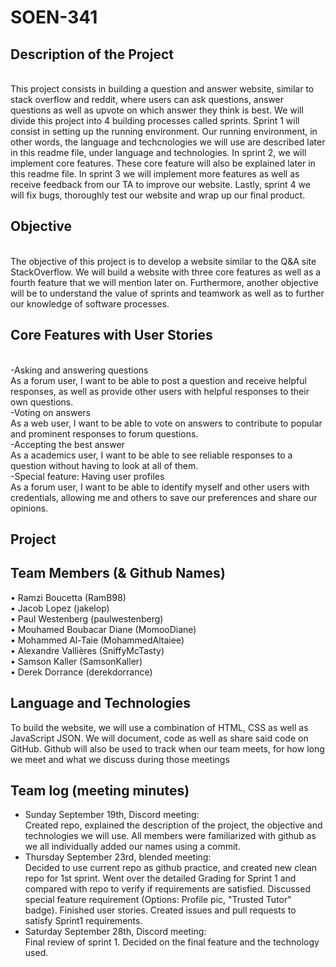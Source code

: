 # SOEN-341

<head>
<h2>Description of the Project</h2><br/>
</head>
This project consists in building a question and answer website, similar to stack overflow and reddit, where users can ask questions, answer questions as well as upvote on which answer they think is best. We will divide this project into 4 building processes called sprints. Sprint 1 will consist in setting up the running environment. Our running environment, in other words, the language and techcnologies we will use are described later in this readme file, under language and technologies. In sprint 2, we will implement core features. These core feature will also be explained later in this readme file. In sprint 3 we will implement more features as well as receive feedback from our TA to improve our website. Lastly, sprint 4 we will fix bugs, thoroughly test our website and wrap up our final product.

<h2>Objective</h2> <br/>
The objective of this project is to develop a website similar to the Q&A site StackOverflow.  We will build a website with three core features as well as a fourth feature that we will mention later on. Furthermore, another objective will be to understand the value of sprints and teamwork as well as to further our knowledge of software processes.

<h2>Core Features with User Stories</h2><br/>
-Asking and answering questions<br/>
As a forum user, I want to be able to post a question and receive helpful responses, as well as provide other users with helpful responses to their own questions.<br/>
-Voting on answers<br/>
As a web user, I want to be able to vote on answers to contribute to popular and prominent responses to forum questions.<br/>
-Accepting the best answer<br/>
As a academics user, I want to be able to see reliable responses to a question without having to look at all of them.<br/>
-Special feature: Having user profiles <br/>
As a forum user, I want to be able to identify myself and other users with credentials, allowing me and others to save our preferences and share our opinions.<br/>
<h2>Project</h2>

<h2>Team Members (& Github Names)</h2>

• Ramzi Boucetta (RamB98)<br/>
• Jacob Lopez (jakelop)<br/>
• Paul Westenberg (paulwestenberg)<br/>
• Mouhamed Boubacar Diane (MomooDiane)<br/>
• Mohammed Al-Taie (MohammedAltaiee)<br/>
• Alexandre Vallières (SniffyMcTasty)<br/>
• Samson Kaller (SamsonKaller)<br/>
• Derek Dorrance (derekdorrance)<br/>

<h2>Language and Technologies</h2>

To build the website, we will use a combination of HTML, CSS as well as JavaScript JSON. We will document, code as well as share said code on GitHub. Github will also be used to track when our team meets, for how long we meet and what we discuss during those meetings

<h2>Team log (meeting minutes)</h2>

- Sunday September 19th, Discord meeting:<br/>
  Created repo, explained the description of the project, the objective and technologies we will use.
  All members were familiarized with github as we all individually added our names using a commit.<br/>
- Thursday September 23rd, blended meeting:<br/>
  Decided to use current repo as github practice, and created new clean repo for 1st sprint.
  Went over the detailed Grading for Sprint 1 and compared with repo to verify if requirements are satisfied.
  Discussed special feature requirement (Options: Profile pic, "Trusted Tutor" badge).
  Finished user stories.
  Created issues and pull requests to satisfy Sprint1 requirements.<br/>
- Saturday September 28th, Discord meeting: <br/>
  Final review of sprint 1. Decided on the final feature and the technology used. <br/>
